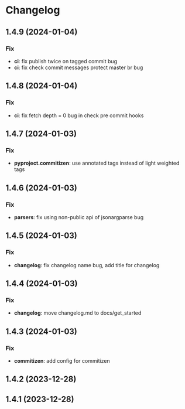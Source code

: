 # Changelog

## 1.4.9 (2024-01-04)

### Fix

- **ci**: fix publish twice on tagged commit bug
- **ci**: fix check commit messages protect master br bug

## 1.4.8 (2024-01-04)

### Fix

- **ci**: fix fetch depth = 0 bug in check pre commit hooks

## 1.4.7 (2024-01-03)

### Fix

- **pyproject.commitizen**: use annotated tags instead of light weighted tags

## 1.4.6 (2024-01-03)

### Fix

- **parsers**: fix using non-public api of jsonargparse bug

## 1.4.5 (2024-01-03)

### Fix

- **changelog**: fix changelog name bug, add title for changelog

## 1.4.4 (2024-01-03)

### Fix

- **changelog**: move changelog.md to docs/get_started

## 1.4.3 (2024-01-03)

### Fix

- **commitizen**: add config for commitizen

## 1.4.2 (2023-12-28)

## 1.4.1 (2023-12-28)
